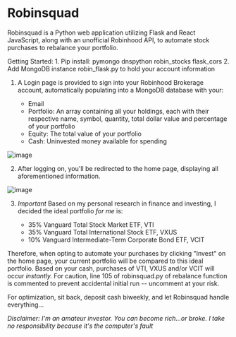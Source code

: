 # Robinsquad

Robinsquad is a Python web application utilizing Flask and React JavaScript, along with an unofficial Robinhood API, to automate stock purchases to rebalance your portfolio.

Getting Started:
    1.	Pip install: pymongo dnspython robin_stocks flask_cors 
    2.	Add MongoDB instance robin_flask.py to hold your account information

1. A Login page is provided to sign into your Robinhood Brokerage account, automatically populating into a MongoDB database with your:

    - Email
    - Portfolio: An array containing all your holdings, each with their respective name, symbol, quantity, total dollar value and percentage of your portfolio
    - Equity: The total value of your portfolio
    - Cash: Uninvested money available for spending

![image](https://user-images.githubusercontent.com/17581500/92060400-aa1f2580-ed61-11ea-90b0-3fee0f482158.png)

2. After logging on, you'll be redirected to the home page, displaying all aforementioned information.

![image](https://user-images.githubusercontent.com/17581500/92060393-a4294480-ed61-11ea-855a-01efd7549d0a.png)

3. *Important* Based on my personal research in finance and investing, I decided the ideal portfolio *for me* is:

    - 35% Vanguard Total Stock Market ETF, VTI
    - 35% Vanguard Total International Stock ETF, VXUS
    - 10% Vanguard Intermediate-Term Corporate Bond ETF, VCIT

Therefore, when opting to automate your purchases by clicking "Invest" on the home page, your current portfolio will be compared to this ideal portfolio. Based on your cash, purchases of VTI, VXUS and/or VCIT will occur *instantly.* For caution, line 105 of robinsquad.py of rebalance function is commented to prevent accidental initial run -- uncomment at your risk. 

For optimization, sit back, deposit cash biweekly, and let Robinsquad handle everything...

*Disclaimer: I'm an amateur investor. You can become rich...or broke. I take no responsibility because it's the computer's fault* 
